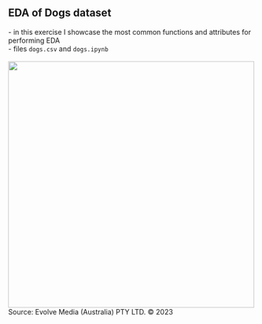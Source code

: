 

<h2>EDA of Dogs dataset</h2>
- in this exercise I showcase the most common functions and attributes for performing EDA <br>
- files <code>dogs.csv</code> and <code>dogs.ipynb</code>
<br> <br>
<img src="https://www.dogtime.com/assets/uploads/2018/10/puppies-cover-1280x720.jpg" width="500"></img>
Source: Evolve Media (Australia) PTY LTD. © 2023
